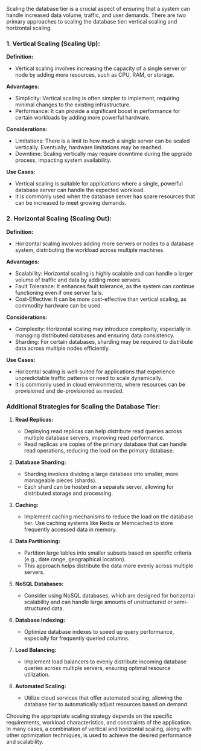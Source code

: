 Scaling the database tier is a crucial aspect of ensuring that a system can handle increased data volume, traffic, and user demands. There are two primary approaches to scaling the database tier: vertical scaling and horizontal scaling.

### 1. **Vertical Scaling (Scaling Up):**

**Definition:**
   - Vertical scaling involves increasing the capacity of a single server or node by adding more resources, such as CPU, RAM, or storage.

**Advantages:**
   - Simplicity: Vertical scaling is often simpler to implement, requiring minimal changes to the existing infrastructure.
   - Performance: It can provide a significant boost in performance for certain workloads by adding more powerful hardware.

**Considerations:**
   - Limitations: There is a limit to how much a single server can be scaled vertically. Eventually, hardware limitations may be reached.
   - Downtime: Scaling vertically may require downtime during the upgrade process, impacting system availability.

**Use Cases:**
   - Vertical scaling is suitable for applications where a single, powerful database server can handle the expected workload.
   - It is commonly used when the database server has spare resources that can be increased to meet growing demands.

### 2. **Horizontal Scaling (Scaling Out):**

**Definition:**
   - Horizontal scaling involves adding more servers or nodes to a database system, distributing the workload across multiple machines.

**Advantages:**
   - Scalability: Horizontal scaling is highly scalable and can handle a larger volume of traffic and data by adding more servers.
   - Fault Tolerance: It enhances fault tolerance, as the system can continue functioning even if one server fails.
   - Cost-Effective: It can be more cost-effective than vertical scaling, as commodity hardware can be used.

**Considerations:**
   - Complexity: Horizontal scaling may introduce complexity, especially in managing distributed databases and ensuring data consistency.
   - Sharding: For certain databases, sharding may be required to distribute data across multiple nodes efficiently.

**Use Cases:**
   - Horizontal scaling is well-suited for applications that experience unpredictable traffic patterns or need to scale dynamically.
   - It is commonly used in cloud environments, where resources can be provisioned and de-provisioned as needed.

### Additional Strategies for Scaling the Database Tier:

1. **Read Replicas:**
   - Deploying read replicas can help distribute read queries across multiple database servers, improving read performance.
   - Read replicas are copies of the primary database that can handle read operations, reducing the load on the primary database.

2. **Database Sharding:**
   - Sharding involves dividing a large database into smaller, more manageable pieces (shards).
   - Each shard can be hosted on a separate server, allowing for distributed storage and processing.

3. **Caching:**
   - Implement caching mechanisms to reduce the load on the database tier. Use caching systems like Redis or Memcached to store frequently accessed data in memory.

4. **Data Partitioning:**
   - Partition large tables into smaller subsets based on specific criteria (e.g., date range, geographical location).
   - This approach helps distribute the data more evenly across multiple servers.

5. **NoSQL Databases:**
   - Consider using NoSQL databases, which are designed for horizontal scalability and can handle large amounts of unstructured or semi-structured data.

6. **Database Indexing:**
   - Optimize database indexes to speed up query performance, especially for frequently queried columns.

7. **Load Balancing:**
   - Implement load balancers to evenly distribute incoming database queries across multiple servers, ensuring optimal resource utilization.

8. **Automated Scaling:**
   - Utilize cloud services that offer automated scaling, allowing the database tier to automatically adjust resources based on demand.

Choosing the appropriate scaling strategy depends on the specific requirements, workload characteristics, and constraints of the application. In many cases, a combination of vertical and horizontal scaling, along with other optimization techniques, is used to achieve the desired performance and scalability.
